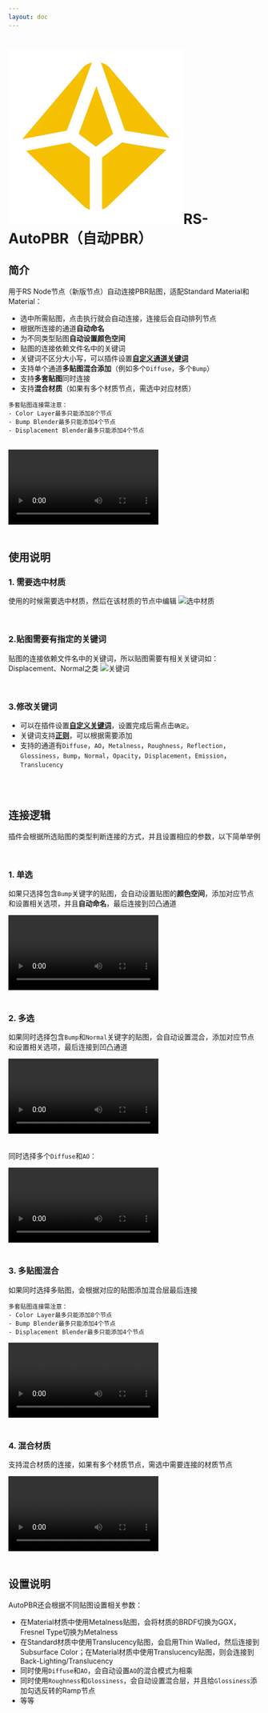 ```yaml
---
layout: doc
---
```

# <span class="h1-icon"><img src="../../public/img/RS-AutoPBR.webp" alt="Custom Icon"></span>RS-AutoPBR（自动PBR）

## 简介

用于RS Node节点（新版节点）自动连接PBR贴图，适配Standard Material和 Material：

- 选中所需贴图，点击执行就会自动连接，连接后会自动排列节点
- 根据所连接的通道**自动命名**
- 为不同类型贴图**自动设置颜色空间**
- 贴图的连接依赖文件名中的关键词
- 关键词不区分大小写，可以插件设置[**自定义通道关键词**](01-RNT-setting#自定义通道关键词)
- 支持单个通道**多贴图混合添加**（例如多个`Diffuse`，多个`Bump`）
- 支持**多套贴图**同时连接
- 支持**混合材质**（如果有多个材质节点，需选中对应材质）

```
多套贴图连接需注意：
- Color Layer最多只能添加8个节点
- Bump Blender最多只能添加4个节点
- Displacement Blender最多只能添加4个节点

```
<br />

<video controls>
  <source src="/img/autopbr_demo.webm" type="video/webm">
</video>

<br />
<br />

## 使用说明

### 1. 需要选中材质
使用的时候需要选中材质，然后在该材质的节点中编辑
![选中材质](/img/select_rs_material.gif)

<br />

### 2.贴图需要有指定的关键词

贴图的连接依赖文件名中的关键词，所以贴图需要有相关关键词如：Displacement、Normal之类
![关键词](/img/keywords_for_file_names.webp) 


<br />

### 3.修改关键词

- 可以在插件设置[**自定义关键词**](01-RNT-setting#自定义通道关键词)，设置完成后需点击`确定`。  
- 关键词支持[**正则**](01-RNT-setting#正则使用)，可以根据需要添加
- 支持的通道有`Diffuse`，`AO`，`Metalness`，`Roughness`，`Reflection`，`Glossiness`，`Bump`，`Normal`，`Opacity`，`Displacement`，`Emission`，`Translucency`

<br />
<br />

## 连接逻辑
插件会根据所选贴图的类型判断连接的方式，并且设置相应的参数，以下简单举例

<br />

### 1. 单选
如果只选择包含`Bump`关键字的贴图，会自动设置贴图的**颜色空间**，添加对应节点和设置相关选项，并且**自动命名**，最后连接到凹凸通道

<video controls>
  <source src="/img/autopbr_bump_connection.webm" type="video/webm">
</video>

<br />
<br />

### 2. 多选
如果同时选择包含`Bump`和`Normal`关键字的贴图，会自动设置混合，添加对应节点和设置相关选项，最后连接到凹凸通道

<video controls>
  <source src="/img/autopbr_bump_and_normal_combined_connection.webm" type="video/webm">
</video>

<br />
<br />

同时选择多个`Diffuse`和`AO`：

<video controls>
  <source src="/img/autopbr_blend_multiple_nodes_connection.webm" type="video/webm">
</video>

<br />
<br />

### 3. 多贴图混合
如果同时选择多贴图，会根据对应的贴图添加混合层最后连接

```
多套贴图连接需注意：
- Color Layer最多只能添加8个节点
- Bump Blender最多只能添加4个节点
- Displacement Blender最多只能添加4个节点

```

<video controls>
  <source src="/img/autopbr_connect_multiple_textures.webm" type="video/webm">
</video>


<br />
<br />


### 4. 混合材质
支持混合材质的连接，如果有多个材质节点，需选中需要连接的材质节点

<video controls>
  <source src="/img/autopbr_automatic_blend_multiple_materials.webm" type="video/webm">
</video>


<br />
<br />

## 设置说明
AutoPBR还会根据不同贴图设置相关参数：

- 在Material材质中使用Metalness贴图，会将材质的BRDF切换为GGX，Fresnel Type切换为Metalness
- 在Standard材质中使用Translucency贴图，会启用Thin Walled，然后连接到Subsurface Color；在Material材质中使用Translucency贴图，则会连接到Back-Lighting/Translucency
- 同时使用`Diffuse`和`AO`，会自动设置`AO`的混合模式为相乘
- 同时使用`Roughness`和`Glossiness`，会自动设置混合层，并且给`Glossiness`添加勾选反转的Ramp节点
- 等等